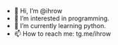 - 👋 Hi, I’m @ihrow
- 👀 I’m interested in programming.
- 🌱 I’m currently learning python.
- 📫 How to reach me: tg.me/ihrow
